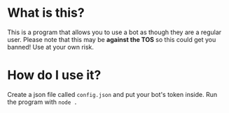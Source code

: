 # What is this?
This is a program that allows you to use a bot as though they are a regular user. Please note that this may be **against the TOS** so this could get you banned! Use at your own risk.

# How do I use it?
Create a json file called `config.json` and put your bot's token inside. Run the program with `node .`
